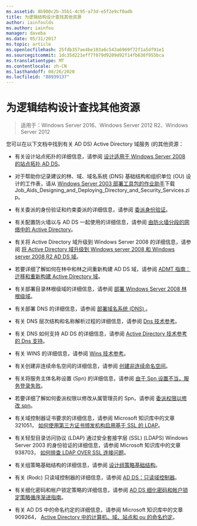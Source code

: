 ```yaml
---
ms.assetid: 8b900c2b-35b1-4c95-a73d-e5f2e9cf0adb
title: 为逻辑结构设计查找其他资源
author: iainfoulds
ms.author: iainfou
manager: daveba
ms.date: 05/31/2017
ms.topic: article
ms.openlocfilehash: 25fdb357ae4be103a6c543a6969f72f1a5df91e1
ms.sourcegitcommit: 1dc35d221eff7f079d9209d92f14fb630f955bca
ms.translationtype: MT
ms.contentlocale: zh-CN
ms.lasthandoff: 08/26/2020
ms.locfileid: "88939137"
---
```

# <a name="finding-additional-resources-for-logical-structure-design"></a>为逻辑结构设计查找其他资源

> 适用于：Windows Server 2016、Windows Server 2012 R2、Windows Server 2012

您可以在以下文档中找到有关 AD DS) Active Directory 域服务 (的其他资源：

- 有关设计站点拓扑的详细信息，请参阅 [设计适用于 Windows Server 2008 的站点拓扑 AD DS](Designing-the-Site-Topology.md)。

- 对于帮助你记录建议的林、域、域名系统 (DNS) 基础结构和组织单位 (OU) 设计的工作表，请从 [Windows Server 2003 部署工具包的作业助手](https://microsoft.com/download/details.aspx?id=9608)下载 Job_Aids_Designing_and_Deploying_Directory_and_Security_Services.zip。

- 有关委派的身份验证和约束委派的详细信息，请参阅 [委派身份验证](/previous-versions/windows/it-pro/windows-server-2003/cc739740(v=ws.10))。

- 有关配置防火墙以与 AD DS 一起使用的详细信息，请参阅 [由防火墙分段的网络中的 Active Directory](https://microsoft.com/download/details.aspx?familyid=c2ef3846-43f0-4caf-9767-a9166368434e)。

- 有关将 Active Directory 域升级到 Windows Server 2008 的详细信息，请参阅 [将 Active Directory 域升级到 Windows server 2008 和 Windows server 2008 R2 AD DS 域](/previous-versions/windows/it-pro/windows-server-2008-r2-and-2008/cc731188(v=ws.10))。

- 若要详细了解如何在林中和林之间重新构建 AD DS 域，请参阅 [ADMT 指南：迁移和重新构建 Active Directory 域](/previous-versions/windows/it-pro/windows-server-2008-r2-and-2008/cc974332(v=ws.10))。

- 有关部署目录林根级域的详细信息，请参阅 [部署 Windows Server 2008 林根级域](/previous-versions/windows/it-pro/windows-server-2008-r2-and-2008/cc731174(v=ws.10))。

- 有关部署 DNS 的详细信息，请参阅 [部署域名系统 (DNS) ](/previous-versions/windows/it-pro/windows-server-2003/cc780661(v=ws.10))。

- 有关 DNS 层次结构和名称解析过程的详细信息，请参阅 [Dns 技术参考](/previous-versions/windows/it-pro/windows-server-2003/cc779926(v=ws.10))。

- 有关 DNS 如何支持 AD DS 的详细信息，请参阅 [Active Directory 技术参考的 Dns 支持](/previous-versions/windows/it-pro/windows-server-2003/cc781627(v=ws.10))。

- 有关 WINS 的详细信息，请参阅 [Wins 技术参考](/previous-versions/windows/it-pro/windows-server-2003/cc736411(v=ws.10))。

- 有关创建非连续命名空间的详细信息，请参阅 [创建非连续命名空间](/previous-versions/windows/it-pro/windows-server-2003/cc755926(v=ws.10))。

- 有关将服务主体名称设置 (Spn) 的详细信息，请参阅 [由于 Spn 设置不当，服务登录失败](/previous-versions/windows/it-pro/windows-server-2003/cc772897(v=ws.10))。

- 若要详细了解如何委派权限以修改从属管理员的 Spn，请参阅 [委派权限以修改 spn](/previous-versions/windows/it-pro/windows-server-2008-R2-and-2008/cc770439(v=ws.10))。

- 有关域控制器证书要求的详细信息，请参阅 Microsoft 知识库中的文章321051， [如何使用第三方证书颁发机构启用基于 SSL 的 LDAP](https://support.microsoft.com/help/321051/)。

- 有关轻型目录访问协议 (LDAP) 通过安全套接字层 (SSL)  (LDAPS) Windows Server 2003 的身份验证的详细信息，请参阅 Microsoft 知识库中的文章938703， [如何排查 LDAP OVER SSL 连接问题](https://support.microsoft.com/help/938703/)。

- 有关组策略基础结构的详细信息，请参阅 [设计组策略基础结构](/previous-versions/windows/it-pro/windows-server-2003/cc786524(v=ws.10))。

- 有关 (Rodc) 只读域控制器的详细信息，请参阅 [AD DS：只读域控制器](/previous-versions/windows/it-pro/windows-server-2008-r2-and-2008/cc732801(v=ws.10))。

- 有关细化密码和帐户锁定策略的详细信息，请参阅 [AD DS 细化密码和帐户锁定策略循序渐进指南](/previous-versions/windows/it-pro/windows-server-2008-r2-and-2008/cc770842(v=ws.10))。

- 有关 AD DS 中的命名约定的详细信息，请参阅 Microsoft 知识库中的文章909264， [Active Directory 中的计算机、域、站点和 ou 的命名约定](https://support.microsoft.com/help/909264/)。
